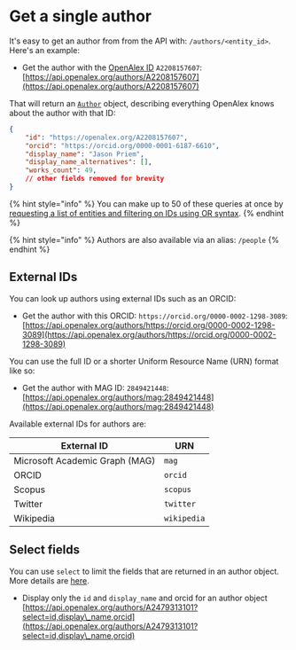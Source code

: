 # Get a single author

It's easy to get an author from from the API with: `/authors/<entity_id>`. Here's an example:

* Get the author with the [OpenAlex ID](../../how-to-use-the-api/get-single-entities/#the-openalex-id) `A2208157607`: \
  [https://api.openalex.org/authors/A2208157607](https://api.openalex.org/authors/A2208157607)

That will return an [`Author`](author-object.md) object, describing everything OpenAlex knows about the author with that ID:

```json
{
    "id": "https://openalex.org/A2208157607",
    "orcid": "https://orcid.org/0000-0001-6187-6610",
    "display_name": "Jason Priem",
    "display_name_alternatives": [],
    "works_count": 49,
    // other fields removed for brevity
}
```

{% hint style="info" %}
You can make up to 50 of these queries at once by [requesting a list of entities and filtering on IDs using OR syntax](../../how-to-use-the-api/get-lists-of-entities/filter-entity-lists.md#addition-or).
{% endhint %}

{% hint style="info" %}
Authors are also available via an alias: `/people`
{% endhint %}

## External IDs

You can look up authors using external IDs such as an ORCID:

* Get the author with this ORCID: `https://orcid.org/0000-0002-1298-3089`:\
  [https://api.openalex.org/authors/https://orcid.org/0000-0002-1298-3089](https://api.openalex.org/authors/https://orcid.org/0000-0002-1298-3089)

You can use the full ID or a shorter Uniform Resource Name (URN) format like so:

* Get the author with MAG ID: `2849421448`:\
  [https://api.openalex.org/authors/mag:2849421448](https://api.openalex.org/authors/mag:2849421448)

Available external IDs for authors are:

| External ID                    | URN         |
| ------------------------------ | ----------- |
| Microsoft Academic Graph (MAG) | `mag`       |
| ORCID                          | `orcid`     |
| Scopus                         | `scopus`    |
| Twitter                        | `twitter`   |
| Wikipedia                      | `wikipedia` |

## Select fields

You can use `select` to limit the fields that are returned in an author object. More details are [here](../../how-to-use-the-api/get-lists-of-entities/select-fields.md).

* Display only the `id` and `display_name` and orcid for an author object\
  [https://api.openalex.org/authors/A2479313101?select=id,display\_name,orcid](https://api.openalex.org/authors/A2479313101?select=id,display\_name,orcid)
